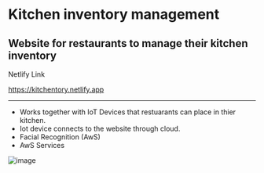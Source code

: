 # Kitchen inventory management

Website for restaurants to manage their kitchen inventory
----------------------
Netlify Link

https://kitchentory.netlify.app

-------------
- Works together with IoT Devices that restuarants can place in thier kitchen.
- Iot device connects to the website through cloud.
- Facial Recognition (AwS)
- AwS Services 

![image](https://github.com/bringitbackalive/kitchentory/blob/main/public/kitchentory.jpg)
